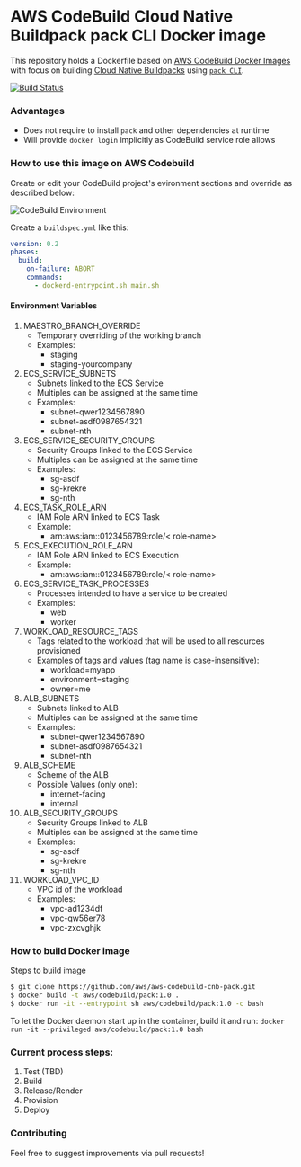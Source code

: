 # AWS CodeBuild Cloud Native Buildpack pack CLI Docker image

This repository holds a Dockerfile based on [AWS CodeBuild Docker Images](https://github.com/aws/aws-codebuild-docker-images) with focus on building [Cloud Native Buildpacks](https://buildpacks.io/) using [`pack CLI`](https://buildpacks.io/docs/tools/pack/#pack-cli).

[![Build Status](https://codebuild.us-east-1.amazonaws.com/badges?uuid=eyJlbmNyeXB0ZWREYXRhIjoiZnk2Z2dqdVIzdXpTVXYyWmJ1VGxDVWtLMGZ0OVMybjJQb1M2dmI4c3F4RkpEcWduZ2hxODVkUzdqTlhoVFJUdkg5aFpqL0k3SnFXSVZ0ajYvS0hYK1lNPSIsIml2UGFyYW1ldGVyU3BlYyI6Im96Mjc3amNmMDJmVWp4S2giLCJtYXRlcmlhbFNldFNlcmlhbCI6MX0%3D&branch=main)](https://us-east-1.codebuild.aws.amazon.com/project/eyJlbmNyeXB0ZWREYXRhIjoiSnh1TjBMZzB1NGRTODZmWVhNcWpCelY3Sk9wcno0SmJsQkE3eWlTMjR1bGV4eUVON2lQT3RBa1VhRFBwOTRvUkd5cU5TWGRrdXlKQ240aFJ4ZXg0a3pUVzhVRDRBa0hqSHlZd2JtYzVPMXR6bUc0R0JqZUhlbzZvQjNhQW9LZllPYWlmIiwiaXZQYXJhbWV0ZXJTcGVjIjoiVTY5NmRZY0ZNandMeC93UyIsIm1hdGVyaWFsU2V0U2VyaWFsIjoxfQ%3D%3D)

### Advantages

- Does not require to install `pack` and other dependencies at runtime
- Will provide `docker login` implicitly as CodeBuild service role allows

### How to use this image on AWS Codebuild

Create or edit your CodeBuild project's evironment sections and override as described below:

![CodeBuild Environment](codebuild-snapshot.png)

Create a `buildspec.yml` like this:

```yaml
version: 0.2
phases:
  build:
    on-failure: ABORT
    commands:
      - dockerd-entrypoint.sh main.sh
```

#### **Environment Variables**

1. MAESTRO_BRANCH_OVERRIDE
    * Temporary overriding of the working branch
    * Examples:
        * staging
        * staging-yourcompany
2. ECS_SERVICE_SUBNETS
    * Subnets linked to the ECS Service
    * Multiples can be assigned at the same time
    * Examples:
        * subnet-qwer1234567890
        * subnet-asdf0987654321
        * subnet-nth
3. ECS_SERVICE_SECURITY_GROUPS
    * Security Groups linked to the ECS Service
    * Multiples can be assigned at the same time
    * Examples:
        * sg-asdf
        * sg-krekre
        * sg-nth
4. ECS_TASK_ROLE_ARN
    * IAM Role ARN linked to ECS Task
    * Example:
        * arn:aws:iam::0123456789:role/< role-name>
5. ECS_EXECUTION_ROLE_ARN
    * IAM Role ARN linked to ECS Execution
    * Example:
        * arn:aws:iam::0123456789:role/< role-name>
6. ECS_SERVICE_TASK_PROCESSES
    * Processes intended to have a service to be created
    * Examples:
        * web
        * worker
7. WORKLOAD_RESOURCE_TAGS
    * Tags related to the workload that will be used to all resources provisioned
    * Examples of tags and values (tag name is case-insensitive):
        * workload=myapp
        * environment=staging
        * owner=me
8. ALB_SUBNETS
    * Subnets linked to ALB
    * Multiples can be assigned at the same time
    * Examples:
        * subnet-qwer1234567890
        * subnet-asdf0987654321
        * subnet-nth
9. ALB_SCHEME
    * Scheme of the ALB
    * Possible Values (only one):
        * internet-facing
        * internal
10. ALB_SECURITY_GROUPS
    * Security Groups linked to ALB
    * Multiples can be assigned at the same time
    * Examples:
        * sg-asdf
        * sg-krekre
        * sg-nth
11. WORKLOAD_VPC_ID
    * VPC id of the workload
    * Examples:
        * vpc-ad1234df
        * vpc-qw56er78
        * vpc-zxcvghjk

### How to build Docker image

Steps to build image

```bash
$ git clone https://github.com/aws/aws-codebuild-cnb-pack.git
$ docker build -t aws/codebuild/pack:1.0 .
$ docker run -it --entrypoint sh aws/codebuild/pack:1.0 -c bash
```

To let the Docker daemon start up in the container, build it and run:
`docker run -it --privileged aws/codebuild/pack:1.0 bash`

### Current process steps:

1. Test (TBD)
2. Build
3. Release/Render
4. Provision
5. Deploy

### Contributing

Feel free to suggest improvements via pull requests!
